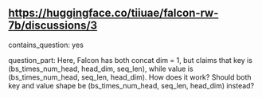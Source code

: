 ## https://huggingface.co/tiiuae/falcon-rw-7b/discussions/3

contains_question: yes

question_part: Here, Falcon has both concat dim = 1, but claims that key is (bs_times_num_head, head_dim, seq_len), while value is (bs_times_num_head, seq_len, head_dim). How does it work? Should both key and value shape be (bs_times_num_head, seq_len, head_dim) instead?